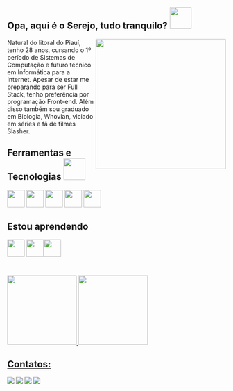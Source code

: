 ## Opa, aqui é o Serejo, tudo tranquilo? <img src="https://media.tenor.com/H0YnlUFWJnIAAAAi/tardis-pixel-art.gif" width="50"  />

 <img align="right" src="https://tenor.com/pt-BR/view/eating-chips-doctor-who-dr-who-gif-3888652.gif" width="300"  >



<p align="left" > Natural do litoral do Piauí, tenho 28 anos, cursando o 1º período de Sistemas de Computação e futuro técnico em Informática para a Internet.  
Apesar de estar me preparando para ser Full Stack, tenho preferência por programação Front-end.
Além disso também sou graduado em Biologia, Whovian, viciado em séries e fã de filmes Slasher.  </p>




## Ferramentas e Tecnologias <img src="https://media.tenor.com/b8hnBa5UgGAAAAAi/wave-kenny-mccormick.gif" width="50"  />

<img src="https://cdn.jsdelivr.net/gh/devicons/devicon@latest/icons/html5/html5-original.svg" width="40" height="40" /> <img src="https://cdn.jsdelivr.net/gh/devicons/devicon@latest/icons/css3/css3-original.svg" width="40" height="40" /> <img src="https://cdn.jsdelivr.net/gh/devicons/devicon@latest/icons/javascript/javascript-original.svg" width="40" height="40" />  <img src="https://cdn.jsdelivr.net/gh/devicons/devicon@latest/icons/bootstrap/bootstrap-original.svg" width="40" height="40"/> <img src="https://cdn.jsdelivr.net/gh/devicons/devicon@latest/icons/git/git-original.svg" width="40" height="40"/>
          
          
          
## Estou aprendendo      
<img src="https://cdn.jsdelivr.net/gh/devicons/devicon@latest/icons/php/php-original.svg" width="40" height="40" /> <img src="https://cdn.jsdelivr.net/gh/devicons/devicon@latest/icons/react/react-original.svg"  width="40" height="40" /><img src="https://cdn.jsdelivr.net/gh/devicons/devicon@latest/icons/mysql/mysql-original.svg" width="40" height="40"/>
          

#
<div>
<a href="https://github.com/JosueSerejo">
<img loading="lazy" height="160em" src="https://github-readme-stats.vercel.app/api/top-langs/?username=JosueSerejo&layout=compact&langs_count=7&theme=onedark"/> <img loading="lazy" height="160em" src="https://github-readme-stats.vercel.app/api?username=JosueSerejo&show_icons=true&theme=onedark&include_all_commits=true&count_private=true"/>
</div>


## Contatos:

<div>
<a href="https://instagram.com/prgrmnd" target="_blank"><img loading="lazy" src="https://img.shields.io/badge/-Instagram-%23E4405F?style=for-the-badge&logo=instagram&logoColor=white" target="_blank"></a>
<a href="#" target="_blank"><img loading="lazy" src="https://img.shields.io/badge/Twitch-9146FF?style=for-the-badge&logo=twitch&logoColor=white" target="_blank"></a>
<a href = "mailto: willamy.serejo@aluno.senai.br "><img loading="lazy" src="https://img.shields.io/badge/Gmail-D14836?style=for-the-badge&logo=gmail&logoColor=white" target="_blank"></a>
<a href="#" target="_blank"><img loading="lazy" src="https://img.shields.io/badge/-LinkedIn-%230077B5?style=for-the-badge&logo=linkedin&logoColor=white" target="_blank"></a>   
</div>
                    
